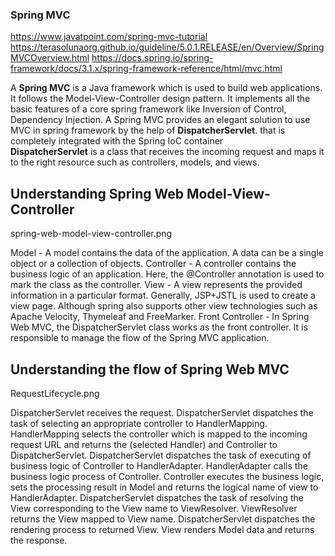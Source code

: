### Spring MVC
https://www.javatpoint.com/spring-mvc-tutorial
https://terasolunaorg.github.io/guideline/5.0.1.RELEASE/en/Overview/SpringMVCOverview.html
https://docs.spring.io/spring-framework/docs/3.1.x/spring-framework-reference/html/mvc.html


A **Spring MVC** is a Java framework which is used to build web applications. It follows the Model-View-Controller design pattern.
It implements all the basic features of a core spring framework like Inversion of Control, Dependency Injection.
A Spring MVC provides an elegant solution to use MVC in spring framework by the help of **DispatcherServlet**. that is completely 
integrated with the Spring IoC container <br>
**DispatcherServlet** is a class that receives the incoming request and maps it to the right resource such as controllers, models, and views.

## Understanding Spring Web Model-View-Controller

spring-web-model-view-controller.png

Model - A model contains the data of the application. A data can be a single object or a collection of objects.
Controller - A controller contains the business logic of an application. Here, the @Controller annotation is used to mark the class as the controller.
View - A view represents the provided information in a particular format. Generally, JSP+JSTL is used to create a view page. Although spring also supports other view technologies such as Apache Velocity, Thymeleaf and FreeMarker.
Front Controller - In Spring Web MVC, the DispatcherServlet class works as the front controller. It is responsible to manage the flow of the Spring MVC application.


## Understanding the flow of Spring Web MVC

RequestLifecycle.png

DispatcherServlet receives the request.
DispatcherServlet dispatches the task of selecting an appropriate controller to HandlerMapping. HandlerMapping selects the controller which is mapped to the incoming request URL and returns the (selected Handler) and Controller to DispatcherServlet.
DispatcherServlet dispatches the task of executing of business logic of Controller to HandlerAdapter.
HandlerAdapter calls the business logic process of Controller.
Controller executes the business logic, sets the processing result in Model and returns the logical name of view to HandlerAdapter.
DispatcherServlet dispatches the task of resolving the View corresponding to the View name to ViewResolver. ViewResolver returns the View mapped to View name.
DispatcherServlet dispatches the rendering process to returned View.
View renders Model data and returns the response.